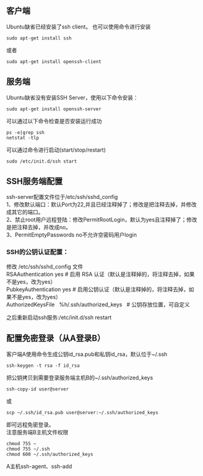 ## 客户端
Ubuntu缺省已经安装了ssh client。
也可以使用命令进行安装
```
sudo apt-get install ssh
```
或者
```
sudo apt-get install openssh-client
```

## 服务端
Ubuntu缺省没有安装SSH Server，使用以下命令安装：
```
sudo apt-get install openssh-server
```
可以通过以下命令检查是否安装运行成功
```
ps -e|grep ssh
netstat -tlp
```
可以通过命令进行启动(start/stop/restart)
```
sudo /etc/init.d/ssh start
```

## SSH服务端配置
ssh-server配置文件位于/etc/ssh/sshd_config    
1、修改默认端口：默认Port为22,并且已经注释掉了；修改是把注释去掉，并修改成其它的端口。   
2、禁止root用户远程登陆：修改PermitRootLogin，默认为yes且注释掉了；修改是把注释去掉，并改成no。    
3、PermitEmptyPasswords   no不允许空密码用户login 

### SSH的公钥认证配置： 
修改 /etc/ssh/sshd_config 文件    
RSAAuthentication yes        # 启用 RSA 认证（默认是注释掉的，将注释去掉，如果不是yes，改为yes）     
PubkeyAuthentication yes     # 启用公钥认证（默认是注释掉的，将注释去掉，如果不是yes，改为yes）    
AuthorizedKeysFile   %h/.ssh/authorized_keys   # 公钥存放位置，可自定义

之后重新启动ssh服务:/etc/init.d/ssh restart 

## 配置免密登录（从A登录B）
客户端A使用命令生成公钥id_rsa.pub和私钥id_rsa，默认位于~/.ssh
```
ssh-keygen -t rsa -f id_rsa
```
把公钥拷贝到需要登录服务端主机B的~/.ssh/authorized_keys
```
ssh-copy-id user@server
```
或 
```
scp ~/.ssh/id_rsa.pub user@server:~/.ssh/authorized_keys
```
即可远程免密登录。    
注意服务端B主机文件权限
```
chmod 755 ~
chmod 755 ~/.ssh
chmod 600 ~/.ssh/authorized_keys
```
A主机ssh-agent、ssh-add
